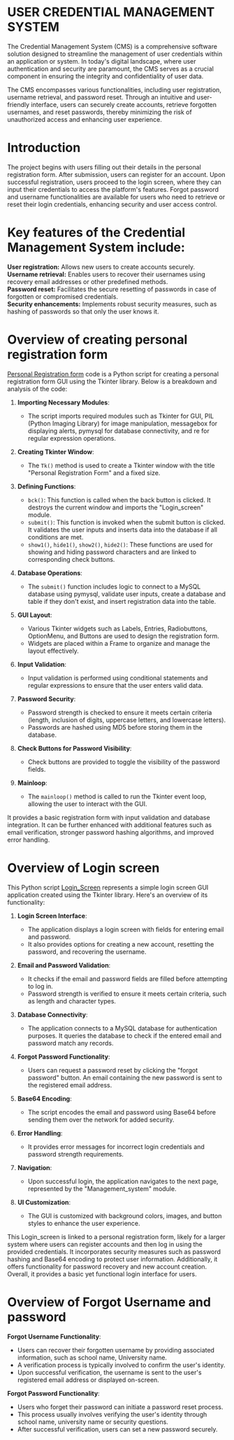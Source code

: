 #    USER CREDENTIAL MANAGEMENT SYSTEM 

The Credential Management System (CMS) is a comprehensive software solution designed to streamline the management of user credentials within an application or system. In today's digital landscape, where user authentication and security are paramount, the CMS serves as a crucial component in ensuring the integrity and confidentiality of user data. 

The CMS encompasses various functionalities, including user registration, username retrieval, and password reset. Through an intuitive and user-friendly interface, users can securely create accounts, retrieve forgotten usernames, and reset passwords, thereby minimizing the risk of unauthorized access and enhancing user experience.

# Introduction

The project begins with users filling out their details in the personal registration form. After submission, users can register for an account. Upon successful registration, users proceed to the login screen, where they can input their credentials to access the platform's features. Forgot password and username functionalities are available for users who need to retrieve or reset their login credentials, enhancing security and user access control.

# Key features of the Credential Management System include:

**User registration:** Allows new users to create accounts securely.  
**Username retrieval:** Enables users to recover their usernames using recovery email addresses or other predefined methods.  
**Password reset:** Facilitates the secure resetting of passwords in case of forgotten or compromised credentials.  
**Security enhancements:** Implements robust security measures, such as hashing of passwords so that only the user knows it.

# Overview of creating personal registration form
[Personal Registration form](https://github.com/vineeth191004/Login-Credentials-of-a-user/blob/main/Personal_Registration_form.py) code is a Python script for creating a personal registration form GUI using the Tkinter library. Below is a breakdown and analysis of the code:

1. **Importing Necessary Modules**:
   - The script imports required modules such as Tkinter for GUI, PIL (Python Imaging Library) for image manipulation, messagebox for displaying alerts, pymysql for database connectivity, and re for regular expression operations.

2. **Creating Tkinter Window**:
   - The `Tk()` method is used to create a Tkinter window with the title "Personal Registration Form" and a fixed size.

3. **Defining Functions**:
   - `bck()`: This function is called when the back button is clicked. It destroys the current window and imports the "Login_screen" module.
   - `submit()`: This function is invoked when the submit button is clicked. It validates the user inputs and inserts data into the database if all conditions are met.
   - `show1()`, `hide1()`, `show2()`, `hide2()`: These functions are used for showing and hiding password characters and are linked to corresponding check buttons.

4. **Database Operations**:
   - The `submit()` function includes logic to connect to a MySQL database using pymysql, validate user inputs, create a database and table if they don't exist, and insert registration data into the table.

5. **GUI Layout**:
   - Various Tkinter widgets such as Labels, Entries, Radiobuttons, OptionMenu, and Buttons are used to design the registration form.
   - Widgets are placed within a Frame to organize and manage the layout effectively.

6. **Input Validation**:
   - Input validation is performed using conditional statements and regular expressions to ensure that the user enters valid data.

7. **Password Security**:
   - Password strength is checked to ensure it meets certain criteria (length, inclusion of digits, uppercase letters, and lowercase letters).
   - Passwords are hashed using MD5 before storing them in the database.

8. **Check Buttons for Password Visibility**:
   - Check buttons are provided to toggle the visibility of the password fields.

9. **Mainloop**:
   - The `mainloop()` method is called to run the Tkinter event loop, allowing the user to interact with the GUI.

It provides a basic registration form with input validation and database integration. It can be further enhanced with additional features such as email verification, stronger password hashing algorithms, and improved error handling.

# Overview of Login screen 

This Python script [Login_Screen](https://github.com/vineeth191004/Login-Credentials-of-a-user/blob/main/Login_screen.py) represents a simple login screen GUI application created using the Tkinter library. Here's an overview of its functionality:

1. **Login Screen Interface**:
   - The application displays a login screen with fields for entering email and password.
   - It also provides options for creating a new account, resetting the password, and recovering the username.

2. **Email and Password Validation**:
   - It checks if the email and password fields are filled before attempting to log in.
   - Password strength is verified to ensure it meets certain criteria, such as length and character types.

3. **Database Connectivity**:
   - The application connects to a MySQL database for authentication purposes. It queries the database to check if the entered email and password match any records.

4. **Forgot Password Functionality**:
   - Users can request a password reset by clicking the "forgot password" button. An email containing the new password is sent to the registered email address.

5. **Base64 Encoding**:
   - The script encodes the email and password using Base64 before sending them over the network for added security.

6. **Error Handling**:
   - It provides error messages for incorrect login credentials and password strength requirements.

7. **Navigation**:
   - Upon successful login, the application navigates to the next page, represented by the "Management_system" module.

8. **UI Customization**:
   - The GUI is customized with background colors, images, and button styles to enhance the user experience.

This Login_screen is linked to a personal registration form, likely for a larger system where users can register accounts and then log in using the provided credentials. It incorporates security measures such as password hashing and Base64 encoding to protect user information. Additionally, it offers functionality for password recovery and new account creation. Overall, it provides a basic yet functional login interface for users.

# Overview of Forgot Username and password

**Forgot Username Functionality**:

 - Users can recover their forgotten username by providing associated information, such as school name, University name.
-  A verification process is typically involved to confirm the user's identity.
- Upon successful verification, the username is sent to the user's registered email address or displayed on-screen.

**Forgot Password Functionality**:

- Users who forget their password can initiate a password reset process.
- This process usually involves verifying the user's identity through school name, university name or security questions.
- After successful verification, users can set a new password securely.



